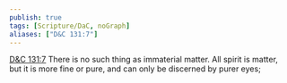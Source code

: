 ```yaml
---
publish: true
tags: [Scripture/DaC, noGraph]
aliases: ["D&C 131:7"]
---
```

[D&C 131:7](https://churchofjesuschrist.org/study/scriptures/dc-testament/dc/131?lang=eng&id=p7#p7) There is no such thing as immaterial matter. All spirit is matter, but it is more fine or pure, and can only be discerned by purer eyes;
